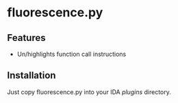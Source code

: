 fluorescence.py
==========

Features
----------

  * Un/highlights function call instructions

Installation
------------

Just copy fluorescence.py into your IDA *plugins* directory.
